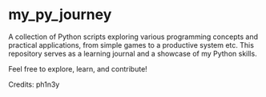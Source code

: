 # my_py_journey

A collection of Python scripts exploring various programming concepts and practical applications, from simple games to a productive system etc. This repository serves as a learning journal and a showcase of my Python skills.

Feel free to explore, learn, and contribute!







Credits: ph1n3y
